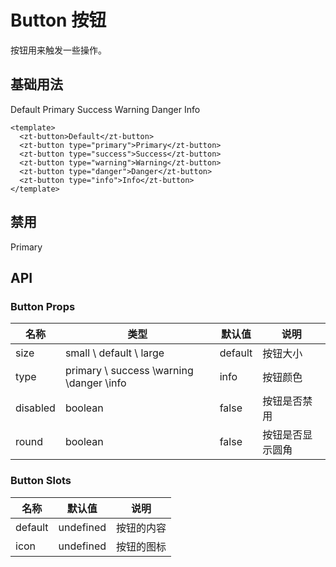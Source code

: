 # Button 按钮

按钮⽤来触发⼀些操作。

## 基础用法

<script setup lang="ts">
const handleClick = () =>{
 alert('1')
}
</script>

<zt-button>Default</zt-button>
<zt-button type="primary">Primary</zt-button>
<zt-button type="success">Success</zt-button>
<zt-button type="warning">Warning</zt-button>
<zt-button type="danger">Danger</zt-button>
<zt-button type="info">Info</zt-button>

```vue
<template>
  <zt-button>Default</zt-button>
  <zt-button type="primary">Primary</zt-button>
  <zt-button type="success">Success</zt-button>
  <zt-button type="warning">Warning</zt-button>
  <zt-button type="danger">Danger</zt-button>
  <zt-button type="info">Info</zt-button>
</template>
```

## 禁用

<zt-button type="primary" disabled>Primary</zt-button>

## API

### Button Props

| 名称     | 类型                                     | 默认值  | 说明             |
| -------- | ---------------------------------------- | ------- | ---------------- |
| size     | small \ default \ large                  | default | 按钮⼤⼩         |
| type     | primary \ success \warning \danger \info | info    | 按钮颜⾊         |
| disabled | boolean                                  | false   | 按钮是否禁⽤     |
| round    | boolean                                  | false   | 按钮是否显示圆⻆ |

### Button Slots

| 名称    | 默认值    | 说明       |
| ------- | --------- | ---------- |
| default | undefined | 按钮的内容 |
| icon    | undefined | 按钮的图标 |
